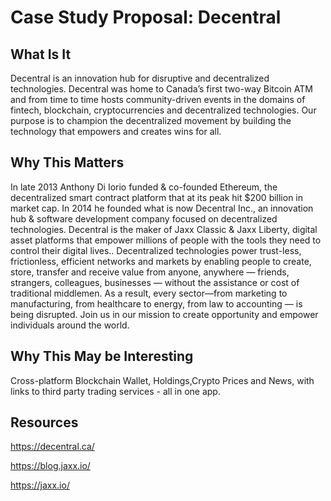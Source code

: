 # Case Study Proposal: Decentral

## What Is It

Decentral is an innovation hub for disruptive and decentralized technologies. Decentral was home to Canada’s first two-way Bitcoin ATM and from time to time hosts community-driven events in the domains of fintech, blockchain, cryptocurrencies and decentralized technologies. Our purpose is to champion the decentralized movement by building the technology that empowers and creates wins for all.
## Why This Matters

In late 2013 Anthony Di Iorio funded & co-founded Ethereum, the decentralized smart contract platform that at its peak hit $200 billion in market cap. In 2014 he founded what is now Decentral Inc., an innovation hub & software development company focused on decentralized technologies. Decentral is the maker of Jaxx Classic & Jaxx Liberty, digital asset platforms that empower millions of people with the tools they need to control their digital lives..
Decentralized technologies power trust-less, frictionless, efficient networks and markets by enabling people to create, store, transfer and receive value from anyone, anywhere — friends, strangers, colleagues, businesses — without the assistance or cost of traditional middlemen. As a result, every sector—from marketing to manufacturing, from healthcare to energy, from law to accounting — is being disrupted. Join us in our mission to create opportunity and empower individuals around the world.

## Why This May be Interesting

Cross-platform Blockchain Wallet,
Holdings,Crypto Prices and News, with links to third party trading services - all in one app.


## Resources
https://decentral.ca/

https://blog.jaxx.io/

https://jaxx.io/
